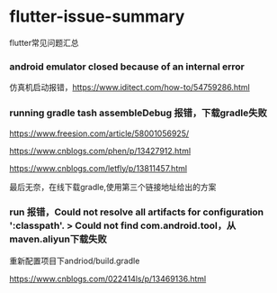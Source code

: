 # flutter-issue-summary

flutter常见问题汇总

### android emulator closed because of an internal error

仿真机启动报错，https://www.iditect.com/how-to/54759286.html

### running gradle tash assembleDebug 报错，下载gradle失败

https://www.freesion.com/article/58001056925/

https://www.cnblogs.com/phen/p/13427912.html

https://www.cnblogs.com/letfly/p/13811457.html

最后无奈，在线下载gradle,使用第三个链接地址给出的方案

### run 报错，Could not resolve all artifacts for configuration ':classpath'.    > Could not find com.android.tool，从maven.aliyun下载失败

重新配置项目下andriod/build.gradle

https://www.cnblogs.com/022414ls/p/13469136.html
